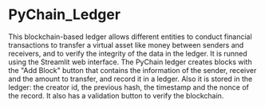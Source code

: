 # PyChain_Ledger

This blockchain-based ledger allows different entities to conduct financial transactions to transfer a virtual asset like money between senders and receivers, and to verify the integrity of the data in the ledger.
It is runned using the Streamlit web interface.
The PyChain ledger creates blocks with the "Add Block" button  that contains the information of the sender, receiver and the amount to transfer, and record it in a ledger. Also it is stored in the ledger: the creator id, the previous hash, the timestamp and the nonce of the record.
It also has a validation button to verify the blockchain.
